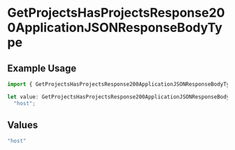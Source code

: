 # GetProjectsHasProjectsResponse200ApplicationJSONResponseBodyType

## Example Usage

```typescript
import { GetProjectsHasProjectsResponse200ApplicationJSONResponseBodyType } from "@vercel/sdk/models/getprojectsop.js";

let value: GetProjectsHasProjectsResponse200ApplicationJSONResponseBodyType =
  "host";
```

## Values

```typescript
"host"
```